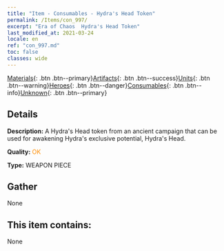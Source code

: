 ```yaml
---
title: "Item - Consumables - Hydra's Head Token"
permalink: /Items/con_997/
excerpt: "Era of Chaos  Hydra's Head Token"
last_modified_at: 2021-03-24
locale: en
ref: "con_997.md"
toc: false
classes: wide
---
```

 [Materials](/Items/){: .btn .btn--primary}[Artifacts](/Items/Artifacts/){: .btn .btn--success}[Units](/Items/Units/){: .btn .btn--warning}[Heroes](/Items/Heroes/){: .btn .btn--danger}[Consumables](/Items/Consumables/){: .btn .btn--info}[Unknown](/Items/Unknown/){: .btn .btn--primary}

## Details
 **Description:** A Hydra's Head token from an ancient campaign that can be used for awakening Hydra's exclusive potential, Hydra's Head.

 **Quality:** <span style="color: #FF8C00">OK</span>

 **Type:** WEAPON PIECE

## Gather

  None

## This item contains:

  None

